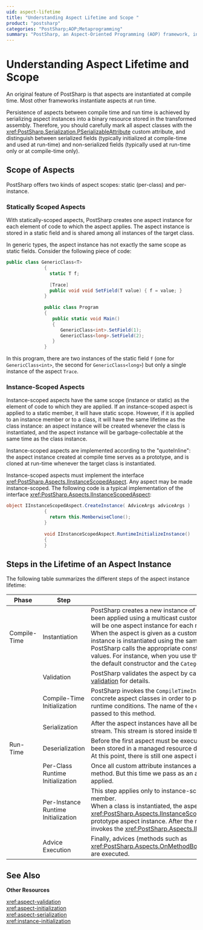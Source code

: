 ```yaml
---
uid: aspect-lifetime
title: "Understanding Aspect Lifetime and Scope "
product: "postsharp"
categories: "PostSharp;AOP;Metaprogramming"
summary: "PostSharp, an Aspect-Oriented Programming (AOP) framework, instantiates aspects at compile time, unlike most other frameworks. It offers two kinds of aspect scopes: static and per-instance. The framework serializes aspect instances into a binary resource for persistence between compile time and run time."
---
```

# Understanding Aspect Lifetime and Scope

An original feature of PostSharp is that aspects are instantiated at compile time. Most other frameworks instantiate aspects at run time.

Persistence of aspects between compile time and run time is achieved by serializing aspect instances into a binary resource stored in the transformed assembly. Therefore, you should carefully mark all aspect classes with the <xref:PostSharp.Serialization.PSerializableAttribute> custom attribute, and distinguish between serialized fields (typically initialized at compile-time and used at run-time) and non-serialized fields (typically used at run-time only or at compile-time only). 


## Scope of Aspects

PostSharp offers two kinds of aspect scopes: static (per-class) and per-instance.


### Statically Scoped Aspects

With statically-scoped aspects, PostSharp creates one aspect instance for each element of code to which the aspect applies. The aspect instance is stored in a static field and is shared among all instances of the target class.

In generic types, the aspect instance has not exactly the same scope as static fields. Consider the following piece of code:

```csharp
public class GenericClass<T>
              {
                static T f;
              
                [Trace]
                public void void SetField(T value) { f = value; }
              }
              
              public class Program
              {
                 public static void Main()
                 {
                    GenericClass<int>.SetField(1);
                    GenericClass<long>.SetField(2);
                 }
              }
```

In this program, there are two instances of the static field `f` (one for `GenericClass<int>`, the second for `GenericClass<long>`) but only a single instance of the aspect `Trace`. 


### Instance-Scoped Aspects

Instance-scoped aspects have the same scope (instance or static) as the element of code to which they are applied. If an instance-scoped aspect is applied to a static member, it will have static scope. However, if it is applied to an instance member or to a class, it will have the same lifetime as the class instance: an aspect instance will be created whenever the class is instantiated, and the aspect instance will be garbage-collectable at the same time as the class instance.

Instance-scoped aspects are implemented according to the "quoteInline": the aspect instance created at compile time serves as a prototype, and is cloned at run-time whenever the target class is instantiated. 

Instance-scoped aspects must implement the interface <xref:PostSharp.Aspects.IInstanceScopedAspect>. Any aspect may be made instance-scoped. The following code is a typical implementation of the interface <xref:PostSharp.Aspects.IInstanceScopedAspect>: 

```csharp
object IInstanceScopedAspect.CreateInstance( AdviceArgs adviceArgs )
              {
                return this.MemberwiseClone();
              }
              
              void IInstanceScopedAspect.RuntimeInitializeInstance()
              {
              }
```


## Steps in the Lifetime of an Aspect Instance

The following table summarizes the different steps of the aspect instance lifetime:

| Phase | Step | Description |
|-------|------|-------------|
| Compile-Time | Instantiation | PostSharp creates a new instance of the aspect for every target to which it applies. If the aspect has been applied using a multicast custom attribute (<xref:PostSharp.Extensibility.MulticastAttribute>), there will be one aspect instance for each matching element of code. <br>When the aspect is given as a custom attribute or a multicast custom attribute, each custom attribute instance is instantiated using the same mechanism as the Common Language Runtime (CLR) does: PostSharp calls the appropriate constructor and sets the properties and/or fields with the appropriate values. For instance, when you use the construction `[Trace(Category="FileManager")]`, PostSharp calls the default constructor and the `Category` property setter.  |
|  | Validation | PostSharp validates the aspect by calling the `CompileTimeValidate` aspect method. See <xref:aspect-validation> for details.  |
|  | Compile-Time Initialization | PostSharp invokes the `CompileTimeInitialize` aspect method. This method may be overridden by concrete aspect classes in order to perform some expensive computations that do not depend on runtime conditions. The name of the element to which the custom attribute instance is applied is always passed to this method.  |
|  | Serialization | After the aspect instances have all been created and initialized, PostSharp serializes them into a binary stream. This stream is stored inside the new assembly as a managed resource. |
| Run-Time | Deserialization | Before the first aspect must be executed, the aspect framework deserializes the binary stream that has been stored in a managed resource during post-compilation.<br>At this point, there is still one aspect instance per target class. |
|  | Per-Class Runtime Initialization | Once all custom attribute instances are deserialized, we call for each of them the `RuntimeInitialize` method. But this time we pass as an argument the real <xref:System.Reflection> object to which it is applied.  |
|  | Per-Instance Runtime Initialization | This step applies only to instance-scoped aspects when they have been applied to an instance member.<br>When a class is instantiated, the aspect framework creates an aspect instance by invoking the method <xref:PostSharp.Aspects.IInstanceScopedAspect.CreateInstance(PostSharp.Aspects.AdviceArgs)> of the prototype aspect instance. After the new aspect instance has been set up, the aspect framework invokes the <xref:PostSharp.Aspects.IInstanceScopedAspect.RuntimeInitializeInstance>.  |
|  | Advice Execution | Finally, advices (methods such as <xref:PostSharp.Aspects.OnMethodBoundaryAspect.OnEntry(PostSharp.Aspects.MethodExecutionArgs)>) are executed.  |

## See Also

**Other Resources**

<xref:aspect-validation>
<br><xref:aspect-initialization>
<br><xref:aspect-serialization>
<br><xref:instance-initialization>
<br>
